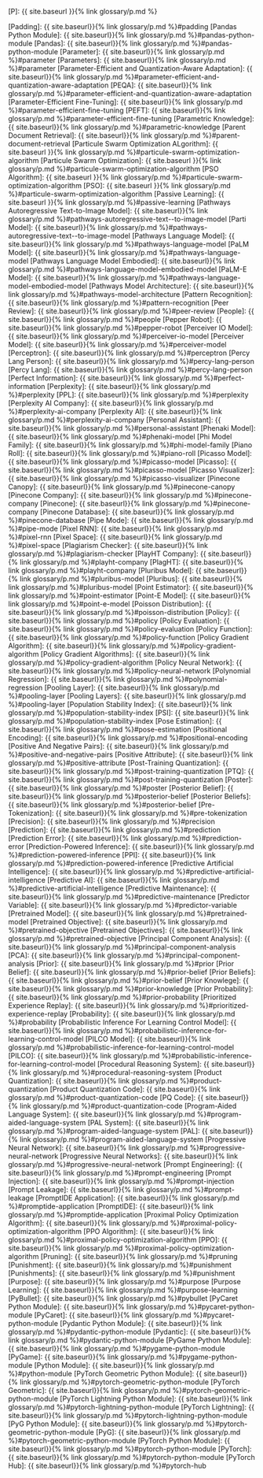 [P]: {{ site.baseurl }}{% link glossary/p.md %}

[Padding]: {{ site.baseurl}}{% link glossary/p.md %}#padding
[Pandas Python Module]: {{ site.baseurl}}{% link glossary/p.md %}#pandas-python-module
[Pandas]: {{ site.baseurl}}{% link glossary/p.md %}#pandas-python-module
[Parameter]: {{ site.baseurl}}{% link glossary/p.md %}#parameter
[Parameters]: {{ site.baseurl}}{% link glossary/p.md %}#parameter
[Parameter-Efficient and Quantization-Aware Adaptation]: {{ site.baseurl}}{% link glossary/p.md %}#parameter-efficient-and-quantization-aware-adaptation
[PEQA]: {{ site.baseurl}}{% link glossary/p.md %}#parameter-efficient-and-quantization-aware-adaptation
[Parameter-Efficient Fine-Tuning]: {{ site.baseurl}}{% link glossary/p.md %}#parameter-efficient-fine-tuning
[PEFT]: {{ site.baseurl}}{% link glossary/p.md %}#parameter-efficient-fine-tuning
[Parametric Knowledge]: {{ site.baseurl}}{% link glossary/p.md %}#parametric-knowledge
[Parent Document Retrieval]: {{ site.baseurl}}{% link glossary/p.md %}#parent-document-retrieval
[Particule Swarm Optimization ALgorithm]: {{ site.baseurl }}{% link glossary/p.md %}#particule-swarm-optimization-algorithm
[Particule Swarm Optimization]: {{ site.baseurl }}{% link glossary/p.md %}#particule-swarm-optimization-algorithm
[PSO Algorithm]: {{ site.baseurl }}{% link glossary/p.md %}#particule-swarm-optimization-algorithm
[PSO]: {{ site.baseurl }}{% link glossary/p.md %}#particule-swarm-optimization-algorithm
[Passive Learning]: {{ site.baseurl }}{% link glossary/p.md %}#passive-learning
[Pathways Autoregressive Text-to-Image Model]: {{ site.baseurl}}{% link glossary/p.md %}#pathways-autoregressive-text--to-image-model
[Parti Model]: {{ site.baseurl}}{% link glossary/p.md %}#pathways-autoregressive-text--to-image-model
[Pathways Language Model]: {{ site.baseurl}}{% link glossary/p.md %}#pathways-language-model
[PaLM Model]: {{ site.baseurl}}{% link glossary/p.md %}#pathways-language-model
[Pathways Language Model Embodied]: {{ site.baseurl}}{% link glossary/p.md %}#pathways-language-model-embodied-model
[PaLM-E Model]: {{ site.baseurl}}{% link glossary/p.md %}#pathways-language-model-embodied-model
[Pathways Model Architecture]: {{ site.baseurl}}{% link glossary/p.md %}#pathways-model-architecture
[Pattern Recognition]: {{ site.baseurl}}{% link glossary/p.md %}#pattern-recognition
[Peer Review]: {{ site.baseurl}}{% link glossary/p.md %}#peer-review
[People]: {{ site.baseurl}}{% link glossary/p.md %}#people
[Pepper Robot]: {{ site.baseurl}}{% link glossary/p.md %}#pepper-robot
[Perceiver IO Model]: {{ site.baseurl}}{% link glossary/p.md %}#perceiver-io-model
[Perceiver Model]: {{ site.baseurl}}{% link glossary/p.md %}#perceiver-model
[Perceptron]: {{ site.baseurl}}{% link glossary/p.md %}#perceptron
[Percy Lang Person]: {{ site.baseurl}}{% link glossary/p.md %}#percy-lang-person
[Percy Lang]: {{ site.baseurl}}{% link glossary/p.md %}#percy-lang-person
[Perfect Information]: {{ site.baseurl}}{% link glossary/p.md %}#perfect-information
[Perplexity]: {{ site.baseurl}}{% link glossary/p.md %}#perplexity
[PPL]: {{ site.baseurl}}{% link glossary/p.md %}#perplexity
[Perplexity AI Company]: {{ site.baseurl}}{% link glossary/p.md %}#perplexity-ai-company
[Perplexity AI]: {{ site.baseurl}}{% link glossary/p.md %}#perplexity-ai-company
[Personal Assistant]: {{ site.baseurl}}{% link glossary/p.md %}#personal-assistant
[Phenaki Model]: {{ site.baseurl}}{% link glossary/p.md %}#phenaki-model
[Phi Model Family]: {{ site.baseurl}}{% link glossary/p.md %}#phi-model-family
[Piano Roll]: {{ site.baseurl}}{% link glossary/p.md %}#piano-roll
[Picasso Model]: {{ site.baseurl}}{% link glossary/p.md %}#picasso-model
[Picasso]: {{ site.baseurl}}{% link glossary/p.md %}#picasso-model
[Picasso Visualizer]: {{ site.baseurl}}{% link glossary/p.md %}#picasso-visualizer
[Pinecone Canopy]: {{ site.baseurl}}{% link glossary/p.md %}#pinecone-canopy
[Pinecone Company]: {{ site.baseurl}}{% link glossary/p.md %}#pinecone-company
[Pinecone]: {{ site.baseurl}}{% link glossary/p.md %}#pinecone-company
[Pinecone Database]: {{ site.baseurl}}{% link glossary/p.md %}#pinecone-database
[Pipe Mode]: {{ site.baseurl}}{% link glossary/p.md %}#pipe-mode
[Pixel RNN]: {{ site.baseurl}}{% link glossary/p.md %}#pixel-rnn
[Pixel Space]: {{ site.baseurl}}{% link glossary/p.md %}#pixel-space
[Plagiarism Checker]: {{ site.baseurl}}{% link glossary/p.md %}#plagiarism-checker
[PlayHT Company]: {{ site.baseurl}}{% link glossary/p.md %}#playht-company
[PlagHT]: {{ site.baseurl}}{% link glossary/p.md %}#playht-company
[Pluribus Model]: {{ site.baseurl}}{% link glossary/p.md %}#pluribus-model
[Pluribus]: {{ site.baseurl}}{% link glossary/p.md %}#pluribus-model
[Point Estimator]: {{ site.baseurl}}{% link glossary/p.md %}#point-estimator
[Point-E Model]: {{ site.baseurl}}{% link glossary/p.md %}#point-e-model
[Poisson Distribution]: {{ site.baseurl}}{% link glossary/p.md %}#poisson-distribution
[Policy]: {{ site.baseurl}}{% link glossary/p.md %}#policy
[Policy Evaluation]: {{ site.baseurl}}{% link glossary/p.md %}#policy-evaluation
[Policy Function]: {{ site.baseurl}}{% link glossary/p.md %}#policy-function
[Policy Gradient Algorithm]: {{ site.baseurl}}{% link glossary/p.md %}#policy-gradient-algorithm
[Policy Gradient Algorithms]: {{ site.baseurl}}{% link glossary/p.md %}#policy-gradient-algorithm
[Policy Neural Network]: {{ site.baseurl}}{% link glossary/p.md %}#policy-neural-network
[Polynomial Regression]: {{ site.baseurl}}{% link glossary/p.md %}#polynomial-regression
[Pooling Layer]: {{ site.baseurl}}{% link glossary/p.md %}#pooling-layer
[Pooling Layers]: {{ site.baseurl}}{% link glossary/p.md %}#pooling-layer
[Population Stability Index]: {{ site.baseurl}}{% link glossary/p.md %}#population-stability-index
[PSI]: {{ site.baseurl}}{% link glossary/p.md %}#population-stability-index
[Pose Estimation]: {{ site.baseurl}}{% link glossary/p.md %}#pose-estimation
[Positional Encoding]: {{ site.baseurl}}{% link glossary/p.md %}#positional-encoding
[Positive And Negative Pairs]: {{ site.baseurl}}{% link glossary/p.md %}#positive-and-negative-pairs
[Positive Attribute]: {{ site.baseurl}}{% link glossary/p.md %}#positive-attribute
[Post-Training Quantization]: {{ site.baseurl}}{% link glossary/p.md %}#post-training-quantization
[PTQ]: {{ site.baseurl}}{% link glossary/p.md %}#post-training-quantization
[Poster]: {{ site.baseurl}}{% link glossary/p.md %}#poster
[Posterior Belief]: {{ site.baseurl}}{% link glossary/p.md %}#posterior-belief
[Posterior Beliefs]: {{ site.baseurl}}{% link glossary/p.md %}#posterior-belief
[Pre-Tokenization]: {{ site.baseurl}}{% link glossary/p.md %}#pre-tokenization
[Precision]: {{ site.baseurl}}{% link glossary/p.md %}#precision
[Prediction]: {{ site.baseurl}}{% link glossary/p.md %}#prediction
[Prediction Error]: {{ site.baseurl}}{% link glossary/p.md %}#prediction-error
[Prediction-Powered Inference]: {{ site.baseurl}}{% link glossary/p.md %}#prediction-powered-inference
[PPI]: {{ site.baseurl}}{% link glossary/p.md %}#prediction-powered-inference
[Predictive Artificial Intelligence]: {{ site.baseurl}}{% link glossary/p.md %}#predictive-artificial-intelligence
[Predictive AI]: {{ site.baseurl}}{% link glossary/p.md %}#predictive-artificial-intelligence
[Predictive Maintenance]: {{ site.baseurl}}{% link glossary/p.md %}#predictive-maintenance
[Predictor Variable]: {{ site.baseurl}}{% link glossary/p.md %}#predictor-variable
[Pretrained Model]: {{ site.baseurl}}{% link glossary/p.md %}#pretrained-model
[Pretrained Objective]: {{ site.baseurl}}{% link glossary/p.md %}#pretrained-objective
[Pretrained Objectives]: {{ site.baseurl}}{% link glossary/p.md %}#pretrained-objective
[Principal Component Analysis]: {{ site.baseurl}}{% link glossary/p.md %}#principal-component-analysis
[PCA]: {{ site.baseurl}}{% link glossary/p.md %}#principal-component-analysis
[Prior]: {{ site.baseurl}}{% link glossary/p.md %}#prior
[Prior Belief]: {{ site.baseurl}}{% link glossary/p.md %}#prior-belief
[Prior Beliefs]: {{ site.baseurl}}{% link glossary/p.md %}#prior-belief
[Prior Knowlege]: {{ site.baseurl}}{% link glossary/p.md %}#prior-knowledge
[Prior Probability]: {{ site.baseurl}}{% link glossary/p.md %}#prior-probability
[Prioritized Experience Replay]: {{ site.baseurl}}{% link glossary/p.md %}#prioritized-experience-replay
[Probability]: {{ site.baseurl}}{% link glossary/p.md %}#probability
[Probabilistic Inference For Learning Control Model]: {{ site.baseurl}}{% link glossary/p.md %}#probabilistic-inference-for-learning-control-model
[PILCO Model]: {{ site.baseurl}}{% link glossary/p.md %}#probabilistic-inference-for-learning-control-model
[PILCO]: {{ site.baseurl}}{% link glossary/p.md %}#probabilistic-inference-for-learning-control-model
[Procedural Reasoning System]: {{ site.baseurl}}{% link glossary/p.md %}#procedural-reasoning-system
[Product Quantization]: {{ site.baseurl}}{% link glossary/p.md %}#product-quantization
[Product Quantization Code]: {{ site.baseurl}}{% link glossary/p.md %}#product-quantization-code
[PQ Code]: {{ site.baseurl}}{% link glossary/p.md %}#product-quantization-code
[Program-Aided Language System]: {{ site.baseurl}}{% link glossary/p.md %}#program-aided-language-system
[PAL System]: {{ site.baseurl}}{% link glossary/p.md %}#program-aided-language-system
[PAL]: {{ site.baseurl}}{% link glossary/p.md %}#program-aided-language-system
[Progressive Neural Network]: {{ site.baseurl}}{% link glossary/p.md %}#progressive-neural-network
[Progressive Neural Networks]: {{ site.baseurl}}{% link glossary/p.md %}#progressive-neural-network
[Prompt Engineering]: {{ site.baseurl}}{% link glossary/p.md %}#prompt-engineering
[Prompt Injection]: {{ site.baseurl}}{% link glossary/p.md %}#prompt-injection
[Prompt Leakage]: {{ site.baseurl}}{% link glossary/p.md %}#prompt-leakage
[PromptIDE Application]: {{ site.baseurl}}{% link glossary/p.md %}#promptide-application
[PromptIDE]: {{ site.baseurl}}{% link glossary/p.md %}#promptide-application
[Proximal Policy Optimization Algorithm]: {{ site.baseurl}}{% link glossary/p.md %}#proximal-policy-optimization-algorithm
[PPO Algorithm]: {{ site.baseurl}}{% link glossary/p.md %}#proximal-policy-optimization-algorithm
[PPO]: {{ site.baseurl}}{% link glossary/p.md %}#proximal-policy-optimization-algorithm
[Pruning]: {{ site.baseurl}}{% link glossary/p.md %}#pruning
[Punishment]: {{ site.baseurl}}{% link glossary/p.md %}#punishment
[Punishments]: {{ site.baseurl}}{% link glossary/p.md %}#punishment
[Purpose]: {{ site.baseurl}}{% link glossary/p.md %}#purpose
[Purpose Learning]: {{ site.baseurl}}{% link glossary/p.md %}#purpose-learning
[PyBullet]: {{ site.baseurl}}{% link glossary/p.md %}#pybullet
[PyCaret Python Module]: {{ site.baseurl}}{% link glossary/p.md %}#pycaret-python-module
[PyCaret]: {{ site.baseurl}}{% link glossary/p.md %}#pycaret-python-module
[Pydantic Python Module]: {{ site.baseurl}}{% link glossary/p.md %}#pydantic-python-module
[Pydantic]: {{ site.baseurl}}{% link glossary/p.md %}#pydantic-python-module
[PyGame Python Module]: {{ site.baseurl}}{% link glossary/p.md %}#pygame-python-module
[PyGame]: {{ site.baseurl}}{% link glossary/p.md %}#pygame-python-module
[Python Module]: {{ site.baseurl}}{% link glossary/p.md %}#python-module
[PyTorch Geometric Python Module]: {{ site.baseurl}}{% link glossary/p.md %}#pytorch-geometric-python-module
[PyTorch Geometric]: {{ site.baseurl}}{% link glossary/p.md %}#pytorch-geometric-python-module
[PyTorch Lightning Python Module]: {{ site.baseurl}}{% link glossary/p.md %}#pytorch-lightning-python-module
[PyTorch Lightning]: {{ site.baseurl}}{% link glossary/p.md %}#pytorch-lightning-python-module
[PyG Python Module]: {{ site.baseurl}}{% link glossary/p.md %}#pytorch-geometric-python-module
[PyG]: {{ site.baseurl}}{% link glossary/p.md %}#pytorch-geometric-python-module
[PyTorch Python Module]: {{ site.baseurl}}{% link glossary/p.md %}#pytorch-python-module
[PyTorch]: {{ site.baseurl}}{% link glossary/p.md %}#pytorch-python-module
[PyTorch Hub]: {{ site.baseurl}}{% link glossary/p.md %}#pytorch-hub
